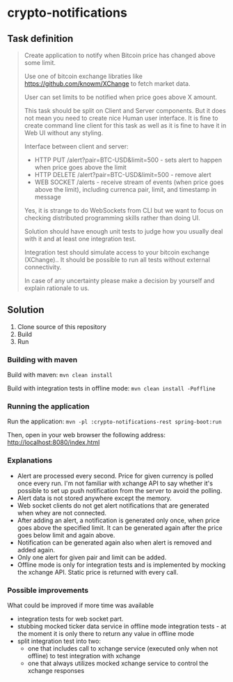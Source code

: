# crypto-notifications
## Task definition
> Create application to notify when Bitcoin price has changed above some limit.
> 
> Use one of bitcoin exchange libraties like https://github.com/knowm/XChange to fetch market data.
> 
> User can set limits to be notified when price goes above X amount.
> 
> This task should be split on Client and Server components. 
> But it does not mean you need to create nice Human user interface.
> It is fine to create command line client for this task as well as it is fine to have it in Web UI without any styling.
> 
> Interface between client and server:
> - HTTP PUT /alert?pair=BTC-USD&limit=500 - sets alert to happen when price goes above the limit
> - HTTP DELETE /alert?pair=BTC-USD&limit=500 - remove alert
> - WEB SOCKET /alerts - receive stream of events (when price goes above the limit), including currenca pair, limit, and timestamp in message
> 
> Yes, it is strange to do WebSockets from CLI but we want to focus on checking distributed programming skills rather than doing UI.
> 
> Solution should have enough unit tests to judge how you usually deal with it and at least one integration test.
> 
> Integration test should simulate access to your bitcoin exchange (XChange).. It should be possible to run all tests without external connectivity.
> 
> In case of any uncertainty please make a decision by yourself and explain rationale to us.
 
## Solution
1. Clone source of this repository
2. Build
3. Run
### Building with maven
Build with maven:
`mvn clean install`

Build with integration tests in offline mode:
`mvn clean install -Poffline`

### Running the application
Run the application:
`mvn -pl :crypto-notifications-rest spring-boot:run`

Then, open in your web browser the following address: [http://localhost:8080/index.html](http://localhost:8080/index.html)

### Explanations
- Alert are processed every second. Price for given currency is polled once every run. I'm not familiar with xchange API to say whether it's possible to set up push notification from the server to avoid the polling.
- Alert data is not stored anywhere except the memory.
- Web socket clients do not get alert notifications that are generated when whey are not connected. 
- After adding an alert, a notification is generated only once, when price goes above the specified limit. It can be generated again after the price goes below limit and again above. 
- Notification can be generated again also when alert is removed and added again.
- Only one alert for given pair and limit can be added.
- Offline mode is only for integration tests and is implemented by mocking the xchange API. Static price is returned with every call.
### Possible improvements 
What could be improved if more time was available
- integration tests for web socket part. 
- stubbing mocked ticker data service in offline mode integration tests - at the moment it is only there to return any value in offline mode
- split integration test into two:
  - one that includes call to xchange service (executed only when not offline) to test integration with xchange
  - one that always utilizes mocked xchange service to control the xchange responses
